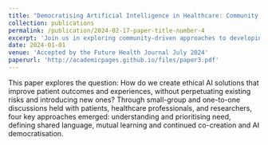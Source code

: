 ```yaml
---
title: "Democratising Artificial Intelligence in Healthcare: Community Driven Approaches for Ethical Solutions."
collection: publications
permalink: /publication/2024-02-17-paper-title-number-4
excerpt: 'Join us in exploring community-driven approaches to developing ethical AI for healthcare applications.'
date: 2024-01-01
venue: 'Accepted by the Future Health Journal July 2024'
paperurl: 'http://academicpages.github.io/files/paper3.pdf'
---
```


This paper explores the question: How do we create ethical AI solutions that improve patient outcomes and experiences, without perpetuating existing risks and introducing new ones? Through small-group and one-to-one discussions held with patients, healthcare professionals, and researchers, four key approaches emerged: understanding and prioritising need, defining shared language, mutual learning and continued co-creation and AI democratisation. 

